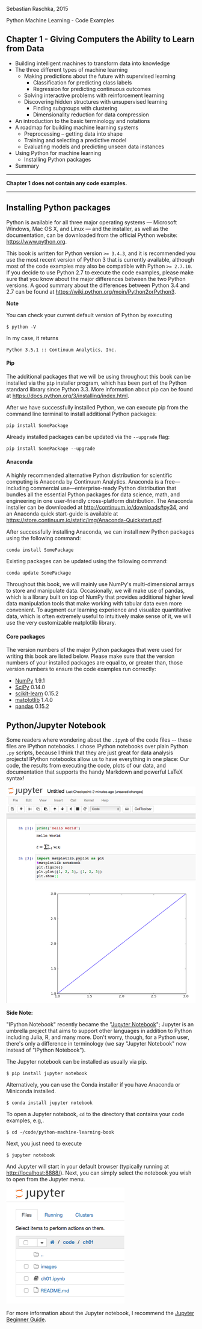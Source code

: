 Sebastian Raschka, 2015

Python Machine Learning - Code Examples


##  Chapter 1 - Giving Computers the Ability to Learn from Data

- Building intelligent machines to transform data into knowledge
- The three different types of machine learning
  - Making predictions about the future with supervised learning
    - Classification for predicting class labels
    - Regression for predicting continuous outcomes
  - Solving interactive problems with reinforcement learning
  - Discovering hidden structures with unsupervised learning
    - Finding subgroups with clustering
    - Dimensionality reduction for data compression
- An introduction to the basic terminology and notations
- A roadmap for building machine learning systems
  - Preprocessing – getting data into shape
  - Training and selecting a predictive model
  - Evaluating models and predicting unseen data instances
- Using Python for machine learning
  - Installing Python packages
- Summary



---

**Chapter 1 does not contain any code examples.**

---

## Installing Python packages

Python is available for all three major operating systems — Microsoft Windows, Mac OS X, and Linux — and the installer, as well as the documentation, can be downloaded from the official Python website: https://www.python.org.

This book is written for Python version `>= 3.4.3`, and it is recommended
you use the most recent version of Python 3 that is currently available,
although most of the code examples may also be compatible with Python `>= 2.7.10`. If you decide to use Python 2.7 to execute the code examples, please make sure that you know about the major differences between the two Python versions. A good summary about the differences between Python 3.4 and 2.7 can be found at https://wiki.python.org/moin/Python2orPython3.

**Note**

You can check your current default version of Python by executing

    $ python -V

In my case, it returns

    Python 3.5.1 :: Continuum Analytics, Inc.


#### Pip

The additional packages that we will be using throughout this book can be installed via the `pip` installer program, which has been part of the Python standard library since Python 3.3. More information about pip can be found at https://docs.python.org/3/installing/index.html.

After we have successfully installed Python, we can execute pip from the command line terminal to install additional Python packages:

    pip install SomePackage

Already installed packages can be updated via the `--upgrade` flag:

    pip install SomePackage --upgrade


#### Anaconda

A highly recommended alternative Python distribution for scientific computing
is Anaconda by Continuum Analytics. Anaconda is a free—including commercial use—enterprise-ready Python distribution that bundles all the essential Python packages for data science, math, and engineering in one user-friendly cross-platform distribution. The Anaconda installer can be downloaded at http://continuum.io/downloads#py34, and an Anaconda quick start-guide is available at https://store.continuum.io/static/img/Anaconda-Quickstart.pdf.

After successfully installing Anaconda, we can install new Python packages using the following command:

    conda install SomePackage

Existing packages can be updated using the following command:

    conda update SomePackage

Throughout this book, we will mainly use NumPy's multi-dimensional arrays to store and manipulate data. Occasionally, we will make use of pandas, which is a library built on top of NumPy that provides additional higher level data manipulation tools that make working with tabular data even more convenient. To augment our learning experience and visualize quantitative data, which is often extremely useful to intuitively make sense of it, we will use the very customizable matplotlib library.

#### Core packages

The version numbers of the major Python packages that were used for writing this book are listed below. Please make sure that the version numbers of your installed packages are equal to, or greater than, those version numbers to ensure the code examples run correctly:

- [NumPy](http://www.numpy.org) 1.9.1
- [SciPy](http://www.scipy.org) 0.14.0
- [scikit-learn](http://scikit-learn.org/stable/) 0.15.2
- [matplotlib](http://matplotlib.org) 1.4.0
- [pandas](http://pandas.pydata.org) 0.15.2

## Python/Jupyter Notebook

Some readers where wondering about the `.ipynb` of the code files -- these files are IPython notebooks. I chose IPython notebooks over plain Python `.py` scripts, because I think that they are just great for data analysis projects! IPython notebooks allow us to have everything in one place: Our code, the results from executing the code, plots of our data, and documentation that supports the handy Markdown and powerful LaTeX syntax!

![](./images/ipynb_ex1.png)

**Side Note:**  

"IPython Notebook" recently became the "[Jupyter Notebook](<http://jupyter.org>)"; Jupyter is an umbrella project that aims to support other languages in addition to Python including Julia, R, and many more. Don't worry, though, for a Python user, there's only a difference in terminology (we say "Jupyter Notebook" now instead of "IPython Notebook").

The Jupyter notebook can be installed as usually via pip. 

    $ pip install jupyter notebook

Alternatively, you can use the Conda installer if you have Anaconda or Miniconda installed.

    $ conda install jupyter notebook
    
To open a Jupyter notebook, `cd` to the directory that contains your code examples, e.g,. 

    $ cd ~/code/python-machine-learning-book

Next, you just need to execute 

    $ jupyter notebook

And Jupyter will start in your default browser (typically running at [http://localhost:8888/](http://localhost:8888/)). Next, you can simply select the notebook you wish to open from the Jupyter menu.

![](./images/ipynb_ex2.png)

For more information about the Jupyter notebook, I recommend the [Jupyter Beginner Guide](http://jupyter-notebook-beginner-guide.readthedocs.org/en/latest/what_is_jupyter.html).
